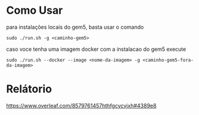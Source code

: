# Como Usar

para instalações locais do gem5, basta usar o comando

`sudo ./run.sh -g <caminho-gem5>`

caso voce tenha uma imagem docker com a instalacao do gem5 execute

`sudo ./run.sh --docker --image <nome-da-imagem> -g <caminho-gem5-fora-da-imagem>`

# Relátorio

https://www.overleaf.com/8579761457hthfgcycvjxh#4389e8
